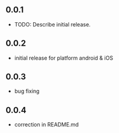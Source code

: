 ## 0.0.1

* TODO: Describe initial release.

## 0.0.2

* initial release for platform android & iOS

## 0.0.3

* bug fixing

## 0.0.4

* correction in README.md